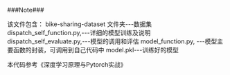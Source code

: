 ###Note###

该文件包含：
bike-sharing-dataset 文件夹---数据集
dispatch_self_function.py,---详细的模型训练及说明
dispatch_self_evaluate.py,---模型的调用和评估
model_function.py, ---模型主要函数的封装，可调用到自己代码中
model.pkl---训练好的模型

本代码参考《深度学习原理与Pytorch实战》 
